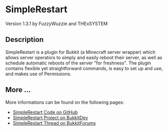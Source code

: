 # SimpleRestart
Version 1.3.1 by FuzzyWuzzie and THExSYSTEM

## Description
SimpleRestart is a plugin for Bukkit (a Minecraft server wrapper) which allows
server operators to simply and easily reboot their server, as well as schedule
automatic reboots of the server "for freshness". The plugin contains flexible
yet straightforward commands, is easy to set up and use, and makes use of
Permissions.

## More ...
More informations can be found on the following pages:
* [SimpleRestart Code on GitHub](https://github.com/THExSYSTEM/SimpleRestart)
* [SimpleRestart Project on BukkitDev](http://dev.bukkit.org/server-mods/simple_restart/)
* [SimpleRestart Thread on BukkitForums](http://forums.bukkit.org/threads/24652/)